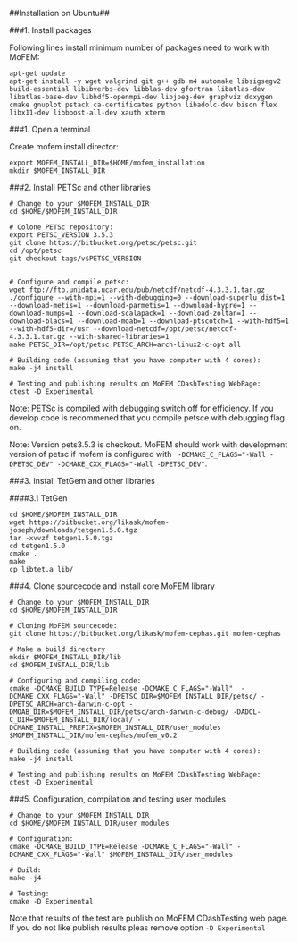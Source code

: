 ##Installation on Ubuntu##


###1. Install packages

Following lines install minimum number of packages need to work with MoFEM:
~~~~~~
apt-get update
apt-get install -y wget valgrind git g++ gdb m4 automake libsigsegv2 build-essential libibverbs-dev libblas-dev gfortran libatlas-dev libatlas-base-dev libhdf5-openmpi-dev libjpeg-dev graphviz doxygen cmake gnuplot pstack ca-certificates python libadolc-dev bison flex libx11-dev libboost-all-dev xauth xterm
~~~~~~

###1. Open a terminal

Create mofem install director:
~~~~~~
export MOFEM_INSTALL_DIR=$HOME/mofem_installation
mkdir $MOFEM_INSTALL_DIR
~~~~~~

###2. Install PETSc and other libraries

~~~~~~
# Change to your $MOFEM_INSTALL_DIR
cd $HOME/$MOFEM_INSTALL_DIR

# Colone PETSc repository:
export PETSC_VERSION 3.5.3
git clone https://bitbucket.org/petsc/petsc.git
cd /opt/petsc
git checkout tags/v$PETSC_VERSION


# Configure and compile petsc:
wget ftp://ftp.unidata.ucar.edu/pub/netcdf/netcdf-4.3.3.1.tar.gz
./configure --with-mpi=1 --with-debugging=0 --download-superlu_dist=1 --download-metis=1 --download-parmetis=1 --download-hypre=1 --download-mumps=1 --download-scalapack=1 --download-zoltan=1 --download-blacs=1 --download-moab=1 --download-ptscotch=1 --with-hdf5=1 --with-hdf5-dir=/usr --download-netcdf=/opt/petsc/netcdf-4.3.3.1.tar.gz --with-shared-libraries=1
make PETSC_DIR=/opt/petsc PETSC_ARCH=arch-linux2-c-opt all

# Building code (assuming that you have computer with 4 cores):
make -j4 install

# Testing and publishing results on MoFEM CDashTesting WebPage:
ctest -D Experimental
~~~~~~

Note: PETSc is compiled with debugging switch off for efficiency. If you
develop code is recommened that you compile petsce with debugging flag on.

Note: Version pets3.5.3 is checkout. MoFEM should work with development
version of petsc if mofem is configured with `` -DCMAKE_C_FLAGS="-Wall
-DPETSC_DEV" -DCMAKE_CXX_FLAGS="-Wall -DPETSC_DEV"``.

###3. Install TetGem and other libraries

####3.1 TetGen

~~~~~~
cd $HOME/$MOFEM_INSTALL_DIR
wget https://bitbucket.org/likask/mofem-joseph/downloads/tetgen1.5.0.tgz
tar -xvvzf tetgen1.5.0.tgz
cd tetgen1.5.0
cmake .
make
cp libtet.a lib/
~~~~~~

###4. Clone sourcecode and install core MoFEM library

~~~~~~
# Change to your $MOFEM_INSTALL_DIR
cd $HOME/$MOFEM_INSTALL_DIR

# Cloning MoFEM sourcecode:
git clone https://bitbucket.org/likask/mofem-cephas.git mofem-cephas

# Make a build directory
mkdir $MOFEM_INSTALL_DIR/lib
cd $MOFEM_INSTALL_DIR/lib

# Configuring and compiling code:
cmake -DCMAKE_BUILD_TYPE=Release -DCMAKE_C_FLAGS="-Wall"  -DCMAKE_CXX_FLAGS="-Wall" -DPETSC_DIR=$MOFEM_INSTALL_DIR/petsc/ -DPETSC_ARCH=arch-darwin-c-opt -DMOAB_DIR=$MOFEM_INSTALL_DIR/petsc/arch-darwin-c-debug/ -DADOL-C_DIR=$MOFEM_INSTALL_DIR/local/ -DCMAKE_INSTALL_PREFIX=$MOFEM_INSTALL_DIR/user_modules $MOFEM_INSTALL_DIR/mofem-cephas/mofem_v0.2

# Building code (assuming that you have computer with 4 cores):
make -j4 install

# Testing and publishing results on MoFEM CDashTesting WebPage:
ctest -D Experimental
~~~~~~

###5. Configuration, compilation and testing user modules

~~~~~~
# Change to your $MOFEM_INSTALL_DIR
cd $HOME/$MOFEM_INSTALL_DIR/user_modules

# Configuration:
cmake -DCMAKE_BUILD_TYPE=Release -DCMAKE_C_FLAGS="-Wall" -DCMAKE_CXX_FLAGS="-Wall" $MOFEM_INSTALL_DIR/user_modules

# Build:
make -j4

# Testing:
cmake -D Experimental
~~~~~~

Note that results of the test are publish on MoFEM CDashTesting web page. If you do not like publish results pleas remove option ``-D Experimental``
